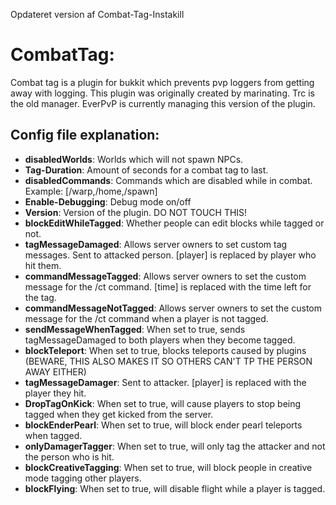 Opdateret version af Combat-Tag-Instakill

# CombatTag:


Combat tag is a plugin for bukkit which prevents pvp loggers from getting away with logging.
This plugin was originally created by marinating. Trc is the old manager. EverPvP is currently managing this version of the plugin.



## Config file explanation:

- **disabledWorlds**: Worlds which will not spawn NPCs.
- **Tag-Duration**: Amount of seconds for a combat tag to last.
- **disabledCommands**: Commands which are disabled while in combat. Example: [/warp,/home,/spawn]
- **Enable-Debugging**: Debug mode on/off
- **Version**: Version of the plugin. DO NOT TOUCH THIS!
- **blockEditWhileTagged**: Whether people can edit blocks while tagged or not.
- **tagMessageDamaged**: Allows server owners to set custom tag messages. Sent to attacked person. [player] is replaced by player who hit them.
- **commandMessageTagged**: Allows server owners to set the custom message for the /ct command. [time] is replaced with the time left for the tag.
- **commandMessageNotTagged**: Allows server owners to set the custom message for the /ct command when a player is not tagged.
- **sendMessageWhenTagged**: When set to true, sends tagMessageDamaged to both players when they become tagged.
- **blockTeleport**: When set to true, blocks teleports caused by plugins (BEWARE, THIS ALSO MAKES IT SO OTHERS CAN'T TP THE PERSON AWAY EITHER)
- **tagMessageDamager**: Sent to attacker. [player] is replaced with the player they hit.
- **DropTagOnKick**: When set to true, will cause players to stop being tagged when they get kicked from the server.
- **blockEnderPearl**: When set to true, will block ender pearl teleports when tagged.
- **onlyDamagerTagger**: When set to true, will only tag the attacker and not the person who is hit.
- **blockCreativeTagging**: When set to true, will block people in creative mode tagging other players.
- **blockFlying**: When set to true, will disable flight while a player is tagged.
